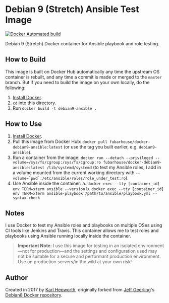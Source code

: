 # Debian 9 (Stretch) Ansible Test Image

[![Docker Automated build](https://img.shields.io/docker/automated/fubarhouse/docker-debian9-ansible.svg?maxAge=2592000)](https://hub.docker.com/r/fubarhouse/docker-debian9-ansible/)

Debian 9 (Stretch) Docker container for Ansible playbook and role testing.

## How to Build

This image is built on Docker Hub automatically any time the upstream OS container is rebuilt, and any time a commit is made or merged to the `master` branch. But if you need to build the image on your own locally, do the following:

  1. [Install Docker](https://docs.docker.com/engine/installation/).
  2. `cd` into this directory.
  3. Run `docker build -t debian9-ansible .`

## How to Use

  1. [Install Docker](https://docs.docker.com/engine/installation/).
  2. Pull this image from Docker Hub: `docker pull fubarhouse/docker-debian9-ansible:latest` (or use the tag you built earlier, e.g. `debian9-ansible`).
  3. Run a container from the image: `docker run --detach --privileged --volume=/sys/fs/cgroup:/sys/fs/cgroup:ro fubarhouse/docker-debian9-ansible:latest /lib/systemd/systemd` (to test my Ansible roles, I add in a volume mounted from the current working directory with ``--volume=`pwd`:/etc/ansible/roles/role_under_test:ro``).
  4. Use Ansible inside the container:
    a. `docker exec --tty [container_id] env TERM=xterm ansible --version`
    b. `docker exec --tty [container_id] env TERM=xterm ansible-playbook /path/to/ansible/playbook.yml --syntax-check`

## Notes

I use Docker to test my Ansible roles and playbooks on multiple OSes using CI tools like Jenkins and Travis. This container allows me to test roles and playbooks using Ansible running locally inside the container.

> **Important Note**: I use this image for testing in an isolated environment—not for production—and the settings and configuration used may not be suitable for a secure and performant production environment. Use on production servers/in the wild at your own risk!

## Author

Created in 2017 by [Karl Hepworth](https://twitter.com/fubarhouse), originally forked from [Jeff Geerling](http://jeffgeerling.com/)'s [Debian8 Docker repository](https://github.com/geerlingguy/docker-debian8-ansible).
